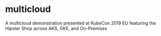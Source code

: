 # multicloud
A multicloud demonstration presented at KubeCon 2019 EU featuring the Hipster Shop across AKS, GKE, and On-Premises
